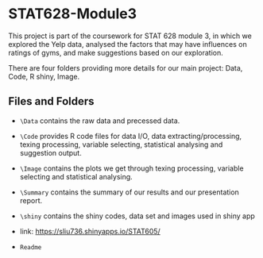 # STAT628-Module3


This project is part of the coursework for STAT 628 module 3, in which we explored the Yelp data, analysed the factors that may have influences on ratings of gyms, and make suggestions based on our exploration.

There are four folders providing more details for our main project: Data, Code, R shiny, Image.


## Files and Folders
- `\Data` contains the raw data and precessed data.

- `\Code` provides R code files for data I/O, data extracting/processing, texing processing, variable selecting, statistical analysing and suggestion output.

- `\Image` contains the plots we get through texing processing, variable selecting and statistical analysing.

- `\Summary` contains the summary of our results and our presentation report.

- `\shiny` contains the shiny codes, data set and images used in shiny app
- link: https://sliu736.shinyapps.io/STAT605/

- `Readme` 
